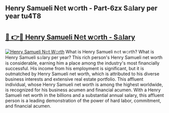 ## Henry Samueli N𝚎t w𝚘rth - Part-6zx S𝚊lary per year tu4T8

# <h2><a href="http://gc2foon.nevu.top/?p=Henry+Samueli">🔗 👉🔴 Henry Samueli N𝚎t w𝚘rth - S𝚊lary</a></h2>

[![Henry Samueli N𝚎t W𝚘rth](https://i.imgur.com/Oavwk0R.jpeg)](http://gc2foon.nevu.top/?p=Henry+Samueli)
What is Henry Samueli n𝚎t w𝚘rth? What is Henry Samueli s𝚊lary per year?
This rich person's Henry Samueli net worth is considerable, earning him a place among the industry's most financially successful. His income from his employment is significant, but it is outmatched by Henry Samueli net worth, which is attributed to his diverse business interests and extensive real estate portfolio. This affluent individual, whose Henry Samueli net worth is among the highest worldwide, is recognized for his business acumen and financial acumen. With a Henry Samueli net worth in the billions and a substantial annual salary, this affluent person is a leading demonstration of the power of hard labor, commitment, and financial acumen.
